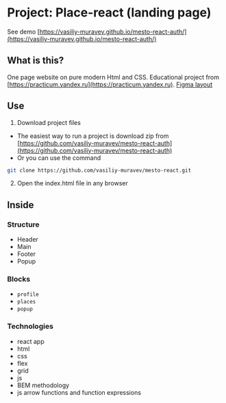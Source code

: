 # Project: Place-react (landing page)

See demo [https://vasiliy-muravev.github.io/mesto-react-auth/](https://vasiliy-muravev.github.io/mesto-react-auth/)

## What is this?

One page website on pure modern Html and CSS. Educational project from [https://practicum.yandex.ru](https://practicum.yandex.ru). [Figma layout](https://www.figma.com/file/2cn9N9jSkmxD84oJik7xL7/JavaScript.-Sprint-4?node-id=28212%3A269)

## Use

1. Download project files

- The easiest way to run a project is download zip
  from [https://github.com/vasiliy-muravev/mesto-react-auth](https://github.com/vasiliy-muravev/mesto-react-auth)
- Or you can use the command

```sh
git clone https://github.com/vasiliy-muravev/mesto-react.git
```

2. Open the index.html file in any browser

## Inside

### Structure

- Header
- Main
- Footer
- Popup

### Blocks

- `profile`
- `places`
- `popup`

### Technologies

- react app
- html
- css
- flex
- grid
- js
- BEM methodology
- js arrow functions and function expressions
